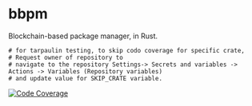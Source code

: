 # bbpm
Blockchain-based package manager, in Rust.

```
# for tarpaulin testing, to skip codo coverage for specific crate,
# Request owner of repository to
# navigate to the repository Settings-> Secrets and variables -> Actions -> Variables (Repository variables)
# and update value for SKIP_CRATE variable.
```

[![Code Coverage](https://github.com/theshpio/bpm/actions/workflows/code-coverage.yml/badge.svg)](https://github.com/theshpio/bpm/actions/workflows/code-coverage.yml)
